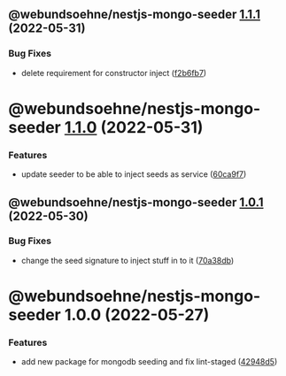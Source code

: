 ## @webundsoehne/nestjs-mongo-seeder [1.1.1](https://gitlab.tailored-apps.com/bdsm/nx-skeleton/compare/@webundsoehne/nestjs-mongo-seeder@1.1.0...@webundsoehne/nestjs-mongo-seeder@1.1.1) (2022-05-31)


### Bug Fixes

* delete requirement for constructor inject ([f2b6fb7](https://gitlab.tailored-apps.com/bdsm/nx-skeleton/commit/f2b6fb78e80083f2020a662c319af330d3d7e665))

# @webundsoehne/nestjs-mongo-seeder [1.1.0](https://gitlab.tailored-apps.com/bdsm/nx-skeleton/compare/@webundsoehne/nestjs-mongo-seeder@1.0.1...@webundsoehne/nestjs-mongo-seeder@1.1.0) (2022-05-31)


### Features

* update seeder to be able to inject seeds as service ([60ca9f7](https://gitlab.tailored-apps.com/bdsm/nx-skeleton/commit/60ca9f7604ce69456a0f7840c70a999709ec208f))

## @webundsoehne/nestjs-mongo-seeder [1.0.1](https://gitlab.tailored-apps.com/bdsm/nx-skeleton/compare/@webundsoehne/nestjs-mongo-seeder@1.0.0...@webundsoehne/nestjs-mongo-seeder@1.0.1) (2022-05-30)


### Bug Fixes

* change the seed signature to inject stuff in to it ([70a38db](https://gitlab.tailored-apps.com/bdsm/nx-skeleton/commit/70a38dbd11f084dd257b98d5ed5d2530375a13d3))

# @webundsoehne/nestjs-mongo-seeder 1.0.0 (2022-05-27)


### Features

* add new package for mongodb seeding and fix lint-staged ([42948d5](https://gitlab.tailored-apps.com/bdsm/nx-skeleton/commit/42948d518f34a37db765651a8818f15a7fd7c59f))
